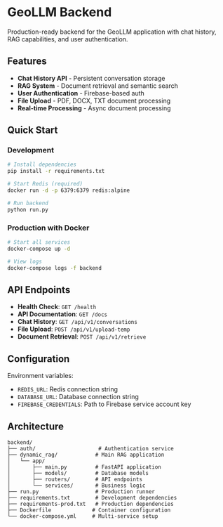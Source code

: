 # GeoLLM Backend

Production-ready backend for the GeoLLM application with chat history, RAG capabilities, and user authentication.

## Features

- **Chat History API** - Persistent conversation storage
- **RAG System** - Document retrieval and semantic search
- **User Authentication** - Firebase-based auth
- **File Upload** - PDF, DOCX, TXT document processing
- **Real-time Processing** - Async document processing

## Quick Start

### Development
```bash
# Install dependencies
pip install -r requirements.txt

# Start Redis (required)
docker run -d -p 6379:6379 redis:alpine

# Run backend
python run.py
```

### Production with Docker
```bash
# Start all services
docker-compose up -d

# View logs
docker-compose logs -f backend
```

## API Endpoints

- **Health Check**: `GET /health`
- **API Documentation**: `GET /docs`
- **Chat History**: `GET /api/v1/conversations`
- **File Upload**: `POST /api/v1/upload-temp`
- **Document Retrieval**: `POST /api/v1/retrieve`

## Configuration

Environment variables:
- `REDIS_URL`: Redis connection string
- `DATABASE_URL`: Database connection string
- `FIREBASE_CREDENTIALS`: Path to Firebase service account key

## Architecture

```
backend/
├── auth/                    # Authentication service
├── dynamic_rag/            # Main RAG application
│   └── app/
│       ├── main.py         # FastAPI application
│       ├── models/         # Database models
│       ├── routers/        # API endpoints
│       └── services/       # Business logic
├── run.py                  # Production runner
├── requirements.txt        # Development dependencies
├── requirements-prod.txt   # Production dependencies
├── Dockerfile             # Container configuration
└── docker-compose.yml     # Multi-service setup
```
